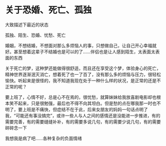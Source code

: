# 关于恐婚、死亡、孤独


大致描述下最近的状态

孤独、陌生、恐婚、忧愁、死亡 

婚姻，不想结婚，不想面对那么多烦恼人的事，只想做自己，让自己开心幸福就好。甚至想着这辈子不结婚也是可以的了……伴侣也是让人感到陌生，太表面太表面的东西

关于死亡的梦，这种梦还能做得很舒适，而且还在享受这个梦，体验身心的死亡，精神世界逐渐泯灭消亡，想着死了也一了百了，没有那么多的烦恼与压力，很轻松愉快。听起来是很怪的，我不知道我现在处于一种什么样的状况，是正常的还是不正常的呢？

要上班了，心情不好，总是心不在焉的，很忧愁，就算妹妹给我放喜剧电影却也根本笑不起来，只是很勉强，最后也不得不向其坦白。但是愁的点在哪我那一时也不明了，要上班是不痛快，但症结不在于此，后来女朋友的妈妈一句话点明了我，“可能还有事没搞完”，或许一些人与人之间的感情还是没能进一步推进，有的需要完善，有的需要缝缝补补，有的需要多说几句，有的需要少说几句，有的需要碎碎念一下

我想我是病了吧……各种复杂的负面情绪

